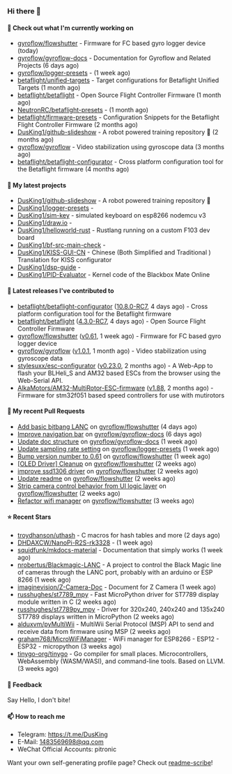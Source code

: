 ### Hi there 👋

#### 👷 Check out what I'm currently working on

- [gyroflow/flowshutter](https://github.com/gyroflow/flowshutter) - Firmware for FC based gyro logger device (today)
- [gyroflow/gyroflow-docs](https://github.com/gyroflow/gyroflow-docs) - Documentation for Gyroflow and Related Projects (6 days ago)
- [gyroflow/logger-presets](https://github.com/gyroflow/logger-presets) -  (1 week ago)
- [betaflight/unified-targets](https://github.com/betaflight/unified-targets) - Target configurations for Betaflight Unified Targets (1 month ago)
- [betaflight/betaflight](https://github.com/betaflight/betaflight) - Open Source Flight Controller Firmware (1 month ago)
- [NeutronRC/betaflight-presets](https://github.com/NeutronRC/betaflight-presets) -  (1 month ago)
- [betaflight/firmware-presets](https://github.com/betaflight/firmware-presets) - Configuration Snippets for the Betaflight Flight Controller Firmware (2 months ago)
- [DusKing1/github-slideshow](https://github.com/DusKing1/github-slideshow) - A robot powered training repository :robot: (2 months ago)
- [gyroflow/gyroflow](https://github.com/gyroflow/gyroflow) - Video stabilization using gyroscope data (3 months ago)
- [betaflight/betaflight-configurator](https://github.com/betaflight/betaflight-configurator) - Cross platform configuration tool for the Betaflight firmware (4 months ago)

#### 🌱 My latest projects

- [DusKing1/github-slideshow](https://github.com/DusKing1/github-slideshow) - A robot powered training repository :robot:
- [DusKing1/logger-presets](https://github.com/DusKing1/logger-presets) - 
- [DusKing1/sim-key](https://github.com/DusKing1/sim-key) - simulated keyboard on esp8266 nodemcu v3
- [DusKing1/draw.io](https://github.com/DusKing1/draw.io) - 
- [DusKing1/helloworld-rust](https://github.com/DusKing1/helloworld-rust) - Rustlang running on a custom F103 dev board
- [DusKing1/bf-src-main-check](https://github.com/DusKing1/bf-src-main-check) - 
- [DusKing1/KISS-GUI-CN](https://github.com/DusKing1/KISS-GUI-CN) - Chinese (Both Simplified and Traditional ) Translation for KISS configurator
- [DusKing1/dsp-guide](https://github.com/DusKing1/dsp-guide) - 
- [DusKing1/PID-Evaluator](https://github.com/DusKing1/PID-Evaluator) - Kernel code of the Blackbox Mate Online

#### 🔭 Latest releases I've contributed to

- [betaflight/betaflight-configurator](https://github.com/betaflight/betaflight-configurator) ([10.8.0-RC7](https://github.com/betaflight/betaflight-configurator/releases/tag/10.8.0-RC7), 4 days ago) - Cross platform configuration tool for the Betaflight firmware
- [betaflight/betaflight](https://github.com/betaflight/betaflight) ([4.3.0-RC7](https://github.com/betaflight/betaflight/releases/tag/4.3.0-RC7), 4 days ago) - Open Source Flight Controller Firmware
- [gyroflow/flowshutter](https://github.com/gyroflow/flowshutter) ([v0.61](https://github.com/gyroflow/flowshutter/releases/tag/v0.61), 1 week ago) - Firmware for FC based gyro logger device
- [gyroflow/gyroflow](https://github.com/gyroflow/gyroflow) ([v1.0.1](https://github.com/gyroflow/gyroflow/releases/tag/v1.0.1), 1 month ago) - Video stabilization using gyroscope data
- [stylesuxx/esc-configurator](https://github.com/stylesuxx/esc-configurator) ([v0.23.0](https://github.com/stylesuxx/esc-configurator/releases/tag/v0.23.0), 2 months ago) - A Web-App to flash your BLHeli_S and AM32 based ESCs from the browser using the Web-Serial API.
- [AlkaMotors/AM32-MultiRotor-ESC-firmware](https://github.com/AlkaMotors/AM32-MultiRotor-ESC-firmware) ([v1.88](https://github.com/AlkaMotors/AM32-MultiRotor-ESC-firmware/releases/tag/v1.88), 2 months ago) - Firmware for stm32f051 based speed controllers for use with mutirotors

#### 🔨 My recent Pull Requests

- [Add basic bitbang LANC](https://github.com/gyroflow/flowshutter/pull/133) on [gyroflow/flowshutter](https://github.com/gyroflow/flowshutter) (4 days ago)
- [Improve navigation bar](https://github.com/gyroflow/gyroflow-docs/pull/10) on [gyroflow/gyroflow-docs](https://github.com/gyroflow/gyroflow-docs) (6 days ago)
- [Update doc structure](https://github.com/gyroflow/gyroflow-docs/pull/9) on [gyroflow/gyroflow-docs](https://github.com/gyroflow/gyroflow-docs) (1 week ago)
- [Update sampling rate setting](https://github.com/gyroflow/logger-presets/pull/16) on [gyroflow/logger-presets](https://github.com/gyroflow/logger-presets) (1 week ago)
- [Bump version number to 0.61](https://github.com/gyroflow/flowshutter/pull/132) on [gyroflow/flowshutter](https://github.com/gyroflow/flowshutter) (1 week ago)
- [[OLED Driver] Cleanup](https://github.com/gyroflow/flowshutter/pull/131) on [gyroflow/flowshutter](https://github.com/gyroflow/flowshutter) (2 weeks ago)
- [improve ssd1306 driver](https://github.com/gyroflow/flowshutter/pull/130) on [gyroflow/flowshutter](https://github.com/gyroflow/flowshutter) (2 weeks ago)
- [Update readme](https://github.com/gyroflow/flowshutter/pull/129) on [gyroflow/flowshutter](https://github.com/gyroflow/flowshutter) (2 weeks ago)
- [Strip camera control behavior from UI logic layer](https://github.com/gyroflow/flowshutter/pull/128) on [gyroflow/flowshutter](https://github.com/gyroflow/flowshutter) (2 weeks ago)
- [Refactor wifi manager](https://github.com/gyroflow/flowshutter/pull/127) on [gyroflow/flowshutter](https://github.com/gyroflow/flowshutter) (3 weeks ago)

#### ⭐ Recent Stars

- [troydhanson/uthash](https://github.com/troydhanson/uthash) - C macros for hash tables and more (2 days ago)
- [DHDAXCW/NanoPi-R2S-rk3328](https://github.com/DHDAXCW/NanoPi-R2S-rk3328) -  (1 week ago)
- [squidfunk/mkdocs-material](https://github.com/squidfunk/mkdocs-material) - Documentation that simply works (1 week ago)
- [nrobertus/Blackmagic-LANC](https://github.com/nrobertus/Blackmagic-LANC) - A project to control the Black Magic line of cameras through the LANC port, probably with an arduino or ESP 8266 (1 week ago)
- [imaginevision/Z-Camera-Doc](https://github.com/imaginevision/Z-Camera-Doc) - Document for Z Camera (1 week ago)
- [russhughes/st7789_mpy](https://github.com/russhughes/st7789_mpy) - Fast MicroPython driver for  ST7789 display module written in C (2 weeks ago)
- [russhughes/st7789py_mpy](https://github.com/russhughes/st7789py_mpy) - Driver for 320x240, 240x240 and 135x240 ST7789 displays written in MicroPython (2 weeks ago)
- [alduxvm/pyMultiWii](https://github.com/alduxvm/pyMultiWii) - MultiWii Serial Protocol (MSP) API to send and receive data from firmware using MSP (2 weeks ago)
- [graham768/MicroWiFiManager](https://github.com/graham768/MicroWiFiManager) - WiFi manager for ESP8266 - ESP12 - ESP32 - micropython  (3 weeks ago)
- [tinygo-org/tinygo](https://github.com/tinygo-org/tinygo) - Go compiler for small places. Microcontrollers, WebAssembly (WASM/WASI), and command-line tools. Based on LLVM. (3 weeks ago)

#### 💬 Feedback

Say Hello, I don't bite!

#### 📫 How to reach me

- Telegram: https://t.me/DusKing
- E-Mail: 1483569698@qq.com
- WeChat Official Accounts: pitronic

Want your own self-generating profile page? Check out [readme-scribe](https://github.com/muesli/readme-scribe)!
